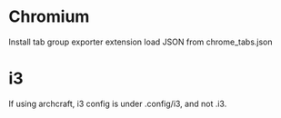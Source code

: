 
# Chromium

Install tab group exporter extension
load JSON from chrome_tabs.json

# i3

If using archcraft, i3 config is under .config/i3, and not .i3. 
